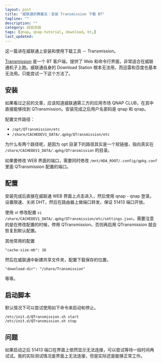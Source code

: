 ```yaml
---
layout: post
title: "威联通折腾篇五：安装 Transmission 下载 BT"
tagline: ""
description: ""
category: 经验总结
tags: [qnap, qnap-tutorial, download, bt,]
last_updated:
---
```


这一篇讲在威联通上安装和使用下载工具 -- Transmission。

[Transmission](https://transmissionbt.com/) 是一个 BT 客户端，提供了 Web 和命令行界面，非常适合在威联通机子上跑。威联通自身的 Download Station 根本无法用，而迅雷和百度也基本无法用。只能尝试一下这个方法了。

## 安装
如果看过之前的文章，应该知道威联通第三方的应用市场 QNAP CLUB，在其中直接能够找到 QTransmission。安装完成之后用户名密码是 qnap 和 qnap。

配置文件路径：

- `/opt/QTransmission/etc`
- `/share/CACHEDEV1_DATA/.qpkg/QTransmission/etc`

为什么有两个路径呢，是因为 opt 目录下的路径其实是一个软链接，指向真实在 `/share/CACHEDEV1_DATA/.qpkg/QTransmission` 的目录。

如果要修改 WEB 界面的端口，需要同时修改 `/mnt/HDA_ROOT/.config/qpkg.conf` 里面 QTransmission 配置的端口。

## 配置
安装完成后直接在威联通 WEB 界面上点击进入，然后使用 qnap - qnap 登录。设置限速、关闭 DHT，然后在路由器上做端口转发，保证 51413 端口开放。

使用 vi 修改配置 `vi /share/CACHEDEV1_DATA/.qpkg/QTransmission/etc/settings.json`，需要注意的是在修改配置的时候，停用 QTransmission，否则再启用 QTransmission 就会恢复到默认配置。

其他常用的配置

    "cache-size-mb": 16

然后在威联通中新建共享文件夹，配置下载保存的位置。

    "download-dir": "/share/Transmission"

等等。

## 启动脚本
默认情况下可以尝试使用如下命令来启动和停止。

    /etc/init.d/QTransmission.sh start
    /etc/init.d/QTransmission.sh stop


## 问题
如果启动之后 51413 端口在界面上依然显示无法连接，可以尝试等待一段时间再试试。我的实际测试情况是界面上无法连接，但是实际还是能够正常工作。

